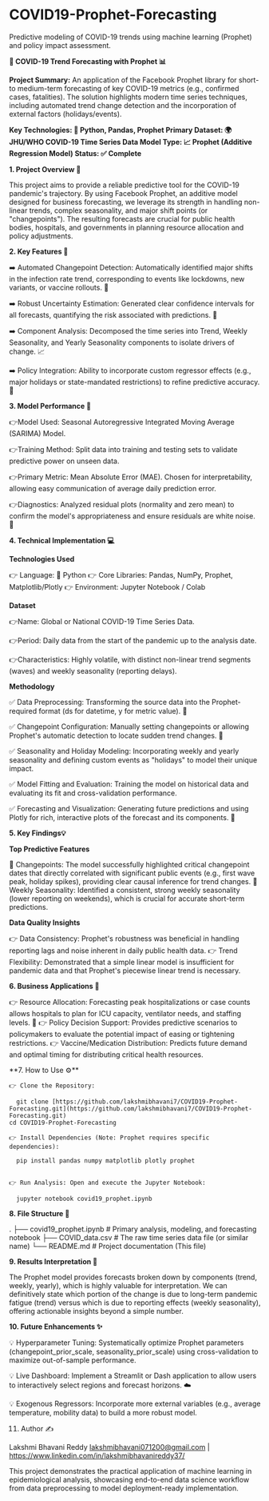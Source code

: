 # COVID19-Prophet-Forecasting
Predictive modeling of COVID-19 trends using machine learning (Prophet) and policy impact assessment.

**🦠 COVID-19 Trend Forecasting with Prophet 📊**

**Project Summary:** An application of the Facebook Prophet library for short- to medium-term forecasting of key COVID-19 metrics (e.g., confirmed cases, fatalities). The solution highlights modern time series techniques, including automated trend change detection and the incorporation of external factors (holidays/events).

**Key Technologies: 🐍 Python, Pandas, Prophet
Primary Dataset: 🌍 JHU/WHO COVID-19 Time Series Data
Model Type: 📈 Prophet (Additive Regression Model)
Status: ✅ Complete**

**1. Project Overview 🌟**

This project aims to provide a reliable predictive tool for the COVID-19 pandemic's trajectory. By using Facebook Prophet, an additive model designed for business forecasting, we leverage its strength in handling non-linear trends, complex seasonality, and major shift points (or "changepoints"). The resulting forecasts are crucial for public health bodies, hospitals, and governments in planning resource allocation and policy adjustments.

**2. Key Features 🔑**

  ➡️ Automated Changepoint Detection: Automatically identified major shifts in the infection rate trend, corresponding to events like lockdowns, new variants, or vaccine rollouts. 🚨

  ➡️ Robust Uncertainty Estimation: Generated clear confidence intervals for all forecasts, quantifying the risk associated with predictions. 🔮

  ➡️ Component Analysis: Decomposed the time series into Trend, Weekly Seasonality, and Yearly Seasonality components to isolate drivers of change. 📈

  ➡️ Policy Integration: Ability to incorporate custom regressor effects (e.g., major holidays or state-mandated restrictions) to refine predictive accuracy. 📅

**3. Model Performance 🎯**

  👉Model Used: Seasonal Autoregressive Integrated Moving Average (SARIMA) Model.

  👉Training Method: Split data into training and testing sets to validate predictive power on unseen data.

  👉Primary Metric: Mean Absolute Error (MAE). Chosen for interpretability, allowing easy communication of average daily prediction error.

  👉Diagnostics: Analyzed residual plots (normality and zero mean) to confirm the model's appropriateness and ensure residuals are white noise. 🧪

**4. Technical Implementation 💻**

**Technologies Used**

   👉 Language: 🐍 Python
   👉 Core Libraries: Pandas, NumPy, Prophet, Matplotlib/Plotly
   👉 Environment: Jupyter Notebook / Colab

 **Dataset**

  👉Name: Global or National COVID-19 Time Series Data.

  👉Period: Daily data from the start of the pandemic up to the analysis date.

  👉Characteristics: Highly volatile, with distinct non-linear trend segments (waves) and weekly seasonality (reporting delays).

 **Methodology**

   ✅ Data Preprocessing: Transforming the source data into the Prophet-required format (ds for datetime, y for metric value). 🧼
   
   ✅ Changepoint Configuration: Manually setting changepoints or allowing Prophet's automatic detection to locate sudden trend changes. 🔎
   
   ✅ Seasonality and Holiday Modeling: Incorporating weekly and yearly seasonality and defining custom events as "holidays" to model their unique impact.
   
   ✅ Model Fitting and Evaluation: Training the model on historical data and evaluating its fit and cross-validation performance.
   
   ✅ Forecasting and Visualization: Generating future predictions and using Plotly for rich, interactive plots of the forecast and its components. 🚀

**5. Key Findings💡**

   **Top Predictive Features**

   🌟 Changepoints: The model successfully highlighted critical changepoint dates that directly correlated with significant public events (e.g., first wave peak, holiday spikes), providing clear causal inference for trend changes.
   🌟 Weekly Seasonality: Identified a consistent, strong weekly seasonality (lower reporting on weekends), which is crucial for accurate short-term predictions.

  **Data Quality Insights**

   👉 Data Consistency: Prophet's robustness was beneficial in handling reporting lags and noise inherent in daily public health data.
   👉 Trend Flexibility: Demonstrated that a simple linear model is insufficient for pandemic data and that Prophet's piecewise linear trend is necessary.

**6. Business Applications 💼**

  👉 Resource Allocation: Forecasting peak hospitalizations or case counts allows hospitals to plan for ICU capacity, ventilator needs, and staffing levels. 🏥
  👉 Policy Decision Support: Provides predictive scenarios to policymakers to evaluate the potential impact of easing or tightening restrictions. 👉 Vaccine/Medication Distribution: Predicts future demand and optimal timing for distributing critical health resources.

**7. How to Use ⚙**️

    👉 Clone the Repository:

      git clone [https://github.com/lakshmibhavani7/COVID19-Prophet-Forecasting.git](https://github.com/lakshmibhavani7/COVID19-Prophet-Forecasting.git)
    cd COVID19-Prophet-Forecasting

    👉 Install Dependencies (Note: Prophet requires specific dependencies):

      pip install pandas numpy matplotlib plotly prophet


    👉 Run Analysis: Open and execute the Jupyter Notebook:

      jupyter notebook covid19_prophet.ipynb


**8. File Structure 📂**


.
├── covid19_prophet.ipynb           # Primary analysis, modeling, and forecasting notebook
├── COVID_data.csv                  # The raw time series data file (or similar name)
└── README.md                       # Project documentation (This file)


**9. Results Interpretation 📖**

The Prophet model provides forecasts broken down by components (trend, weekly, yearly), which is highly valuable for interpretation. We can definitively state which portion of the change is due to long-term pandemic fatigue (trend) versus which is due to reporting effects (weekly seasonality), offering actionable insights beyond a simple number.

**10. Future Enhancements ✨**

   💡 Hyperparameter Tuning: Systematically optimize Prophet parameters (changepoint_prior_scale, seasonality_prior_scale) using cross-validation to maximize out-of-sample performance.

   💡 Live Dashboard: Implement a Streamlit or Dash application to allow users to interactively select regions and forecast horizons. ☁️

   💡 Exogenous Regressors: Incorporate more external variables (e.g., average temperature, mobility data) to build a more robust model.

11. Author ✍️

Lakshmi Bhavani Reddy 
lakshmibhavani071200@gmail.com | https://www.linkedin.com/in/lakshmibhavanireddy37/


This project demonstrates the practical application of machine learning in epidemiological analysis, showcasing end-to-end data science workflow from data preprocessing to model deployment-ready implementation.
